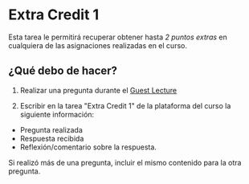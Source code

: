 # Extra Credit 1

Esta tarea le permitirá recuperar obtener hasta *2 puntos extras* en cualquiera de las asignaciones realizadas en el curso.

## ¿Qué debo de hacer?

1. Realizar una pregunta durante el [Guest Lecture](../../Lectures/Lecture14/README.md)

2. Escribir en la tarea "Extra Credit 1" de la plataforma del curso la siguiente información:

- Pregunta realizada
- Respuesta recibida
- Reflexión/comentario sobre la respuesta.

Si realizó más de una pregunta, incluir el mismo contenido para la otra pregunta.
